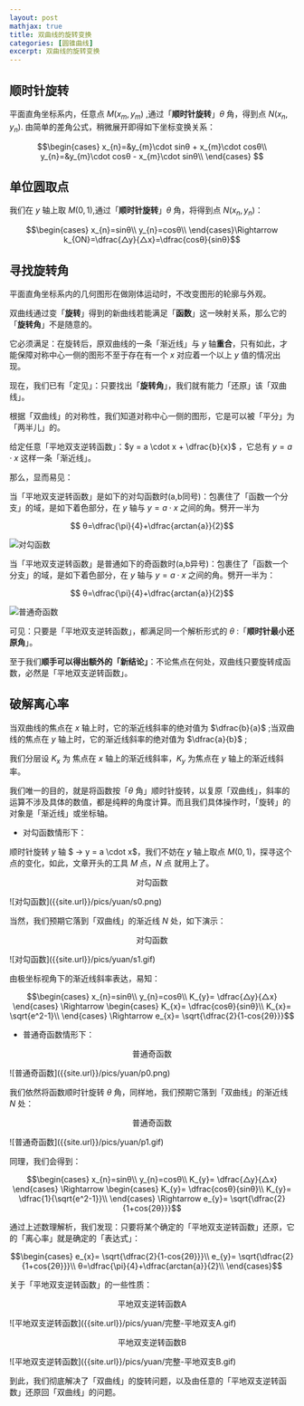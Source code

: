 ```yaml
---
layout: post
mathjax: true
title: 双曲线的旋转变换
categories: [圆锥曲线]
excerpt: 双曲线的旋转变换
---
```


## 顺时针旋转

平面直角坐标系内，任意点 $M (x_{m},y_{m})$ ,通过「**顺时针旋转**」$θ$ 角，得到点 $N (x_{n},y_{n})$.
由简单的差角公式，稍微展开即得如下坐标变换关系：


$$\begin{cases}
x_{n}=&y_{m}\cdot sinθ + x_{m}\cdot cosθ\\
y_{n}=&y_{m}\cdot cosθ - x_{m}\cdot sinθ\\
\end{cases} $$


## 单位圆取点

我们在 $y$ 轴上取 $M(0,1)$,通过「**顺时针旋转**」$θ$ 角，将得到点 $N (x_{n},y_{n})$：


$$\begin{cases}
x_{n}=sinθ\\
y_{n}=cosθ\\
\end{cases}\Rightarrow k_{ON}=\dfrac{△y}{△x}=\dfrac{cosθ}{sinθ}$$


## 寻找旋转角

平面直角坐标系内的几何图形在做刚体运动时，不改变图形的轮廓与外观。

双曲线通过变「**旋转**」得到的新曲线若能满足「**函数**」这一映射关系，那么它的「**旋转角**」不是随意的。

它必须满足：在旋转后，原双曲线的一条「渐近线」与 $y$ 轴**重合**，只有如此，才能保障对称中心一侧的图形不至于存在有一个 $x$ 对应着一个以上 $y$ 值的情况出现。

现在，我们已有「定见」：只要找出「**旋转角**」，我们就有能力「还原」该「双曲线」。

根据「双曲线」的对称性，我们知道对称中心一侧的图形，它是可以被「平分」为「两半儿」的。

给定任意「平地双支逆转函数」：$y = a \cdot x + \dfrac{b}{x}$ ，它总有 $y=a \cdot x$ 这样一条「渐近线」。

那么，显而易见：

当「平地双支逆转函数」是如下的对勾函数时(a,b同号)：包裹住了「函数一个分支」的域，是如下着色部分，在 $y$ 轴与 $y=a \cdot x$ 之间的角。劈开一半为


$$ θ=\dfrac{\pi}{4}+\dfrac{arctan{a}}{2}$$

![对勾函数]({{site.url}}/pics/yuan/t0.png)

当「平地双支逆转函数」是普通如下的奇函数时(a,b异号)：包裹住了「函数一个分支」的域，是如下着色部分，在 $y$ 轴与 $y=a \cdot x$ 之间的角。劈开一半为：


$$ θ=\dfrac{\pi}{4}+\dfrac{arctan{a}}{2}$$

![普通奇函数]({{site.url}}/pics/yuan/t1.png)

可见：只要是「平地双支逆转函数」，都满足同一个解析形式的 $θ$ :「**顺时针最小还原角**」。



至于我们**顺手可以得出额外的「新结论」**：不论焦点在何处，双曲线只要旋转成函数，必然是「平地双支逆转函数」。

## 破解离心率

当双曲线的焦点在 $x$ 轴上时，它的渐近线斜率的绝对值为 $\dfrac{b}{a}$ ;当双曲线的焦点在 $y$ 轴上时，它的渐近线斜率的绝对值为 $\dfrac{a}{b}$ ;

我们分层设 $K_{x}$ 为 焦点在 $x$ 轴上的渐近线斜率，$K_{y}$ 为焦点在 $y$ 轴上的渐近线斜率。

我们唯一的目的，就是将函数按「$θ$ 角」顺时针旋转，以复原「双曲线」，斜率的运算不涉及具体的数值，都是纯粹的角度计算。而且我们具体操作时，「旋转」的对象是「渐近线」或坐标轴。

- 对勾函数情形下：

顺时针旋转 $y$ 轴 $ → y = a \cdot x$，我们不妨在 $y$ 轴上取点 $M(0,1)$，探寻这个点的变化，如此，文章开头的工具 $M$ 点，$N$ 点 就用上了。 

<p align="center">对勾函数</p>
![对勾函数]({{site.url}}/pics/yuan/s0.png)

当然，我们预期它落到「双曲线」的渐近线 $N$ 处，如下演示：

<p align="center">对勾函数</p>
![对勾函数]({{site.url}}/pics/yuan/s1.gif)

由极坐标视角下的渐近线斜率表达，易知：


$$\begin{cases}
x_{n}=sinθ\\
y_{n}=cosθ\\
K_{y}= \dfrac{△y}{△x}
\end{cases} 
\Rightarrow 
\begin{cases}
K_{x}= \dfrac{cosθ}{sinθ}\\
K_{x}= \sqrt{e^2-1}\\
\end{cases} 
\Rightarrow e_{x}= \sqrt{\dfrac{2}{1-cos{2θ}}}$$


- 普通奇函数情形下：

<p align="center">普通奇函数</p>
![普通奇函数]({{site.url}}/pics/yuan/p0.png)

我们依然将函数顺时针旋转 $θ$ 角，同样地，我们预期它落到「双曲线」的渐近线 $N$ 处：


<p align="center">普通奇函数</p>
![普通奇函数]({{site.url}}/pics/yuan/p1.gif)

同理，我们会得到：


$$\begin{cases}
x_{n}=sinθ\\
y_{n}=cosθ\\
K_{y}= \dfrac{△y}{△x}
\end{cases} 
\Rightarrow 
\begin{cases}
K_{y}= \dfrac{cosθ}{sinθ}\\
K_{y}= \dfrac{1}{\sqrt{e^2-1}}\\
\end{cases} 
\Rightarrow e_{y}= \sqrt{\dfrac{2}{1+cos{2θ}}}$$


通过上述数理解析，我们发现：只要将某个确定的「平地双支逆转函数」还原，它的「离心率」就是确定的「表达式」：


$$\begin{cases}
e_{x}= \sqrt{\dfrac{2}{1-cos{2θ}}}\\
e_{y}= \sqrt{\dfrac{2}{1+cos{2θ}}}\\
θ=\dfrac{\pi}{4}+\dfrac{arctan{a}}{2}\\
\end{cases}$$


关于「平地双支逆转函数」的一些性质：


<p align="center">平地双支逆转函数A</p>
![平地双支逆转函数]({{site.url}}/pics/yuan/完整-平地双支A.gif)

<p align="center">平地双支逆转函数B</p>
![平地双支逆转函数]({{site.url}}/pics/yuan/完整-平地双支B.gif)


到此，我们彻底解决了「双曲线」的旋转问题，以及由任意的「平地双支逆转函数」还原回「双曲线」的问题。
